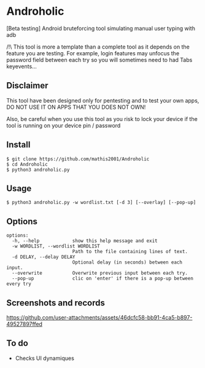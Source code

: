 # Androholic
[Beta testing] Android bruteforcing tool simulating manual user typing with adb

/!\ This tool is more a template than a complete tool as it depends on the feature you are testing.
For example, login features may unfocus the password field between each try so you will sometimes need to had Tabs keyevents...

## Disclaimer

This tool have been designed only for pentesting and to test your own apps, DO NOT USE IT ON APPS THAT YOU DOES NOT OWN!

Also, be careful when you use this tool as you risk to lock your device if the tool is running on your device pin / password

## Install

```
$ git clone https://github.com/mathis2001/Androholic
$ cd Androholic
$ python3 androholic.py
```

## Usage

```
$ python3 androholic.py -w wordlist.txt [-d 3] [--overlay] [--pop-up]
```

## Options

```
options:
  -h, --help            show this help message and exit
  -w WORDLIST, --wordlist WORDLIST
                        Path to the file containing lines of text.
  -d DELAY, --delay DELAY
                        Optional delay (in seconds) between each input.
  --overwrite           Overwrite previous input between each try.
  --pop-up              clic on 'enter' if there is a pop-up between every try
```

## Screenshots and records

https://github.com/user-attachments/assets/46dcfc58-bb91-4ca5-b897-49527897ffed

## To do

- Checks UI dynamiques
